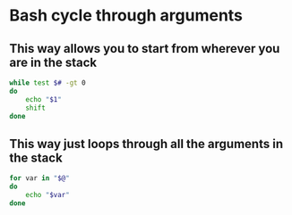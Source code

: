 # Bash cycle through arguments

## This way allows you to start from wherever you are in the stack

```bash
while test $# -gt 0
do
    echo "$1"
    shift
done
```

## This way just loops through all the arguments in the stack

```bash
for var in "$@"
do
    echo "$var"
done
```

